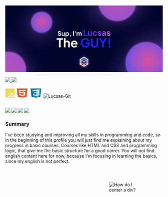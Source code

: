 ![Sup, I’m Lucsas](Images/Lucsas%20GitHub%20Banner.png)

<div>
  <a href="https://github.com/lucsasl/github-readme-stats">
  <img height="165em" float="center" src="https://github-readme-stats.vercel.app/api?username=lucsasl&show_icons=true&bg_color=121326&title_color=8652ce&text_color=38bcad&icon_color=3d52fa&border_color=8652ce&include_all_commits=true&count-private=true">
  <img height="165em" float="center" src="https://github-readme-stats.vercel.app/api/top-langs/?username=lucsasl&layout=compact&bg_color=121326&title_color=8652ce&text_color=38bcad&border_color=8652ce">
</div><br>

<div style="display: inline-block">
  <img float="center" alt="Lucsas-JS" height="30" width="30" src="https://raw.githubusercontent.com/devicons/devicon/master/icons/javascript/javascript-plain.svg">
  <img float="center" alt="Lucsas-HTML" height="30" width="40" src="https://raw.githubusercontent.com/devicons/devicon/master/icons/html5/html5-original.svg">
  <img float="center" alt="Lucsas-CSS" height="30" width="40" src="https://raw.githubusercontent.com/devicons/devicon/master/icons/css3/css3-original.svg">
  <img float="center" alt="Lucsas-Git" height="30" width="30" src="https://cdn.jsdelivr.net/gh/devicons/devicon/icons/git/git-original.svg">
  <img float="right" alt="How do I center a div?" height="100" width="100" src="https://cdn.discordapp.com/attachments/714987717791973488/1125444405210394694/72gi.gif" style="position: absolute; right: 0px; margin: 300px;">
</div>

  ##

<div>
  <a href="https://www.instagram.com/lucsas.l/" target="_blank" rel="external"><img src="https://img.shields.io/badge/-Instagram-%23E4405F?style=for-the-badge&logo=instagram&logoColor=white" target="_blank"></a>
  <a href="https://discord.com/channels/@me" target="_blank" rel="external"><img src="https://img.shields.io/badge/Discord-7289DA?style=for-the-badge&logo=discord&logoColor=white" target="_blank"></a>
  <a href="mailto:lucsas.lira@gmail.com" target="_blank" rel="external"><img src="https://img.shields.io/badge/-Gmail-%23333?style=for-the-badge&logo=gmail&logoColor=white" target="_blank"></a>
  <a href="https://www.linkedin.com/in/lucsas/" target="_blank" rel="external"><img src="https://img.shields.io/badge/-LinkedIn-%230077B5?style=for-the-badge&logo=linkedin&logoColor=white" target="_blank"></a>
</div>

### Summary

  I've been studying and improving all my skills in programming and code, so in the beginning of this profile you will just find me explaining about my progress in basic courses. Courses like HTML and CSS and programming logic, that give me the basic structure for a good carrer. You will not find english content here for now, because I'm focusing in learning the basics, since my english is not perfect.